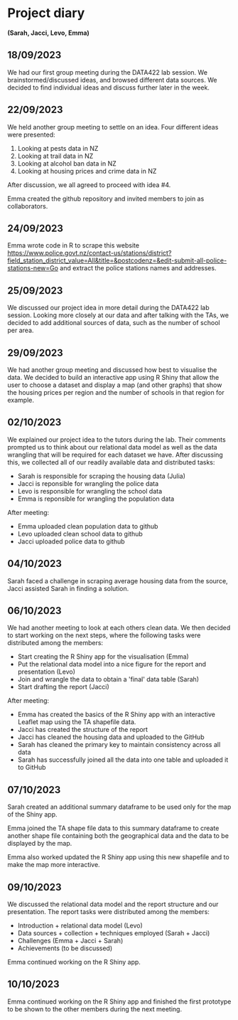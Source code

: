 # Project diary
__(Sarah, Jacci, Levo, Emma)__

## 18/09/2023
We had our first group meeting during the DATA422 lab session. We brainstormed/discussed ideas, and browsed different data sources. We decided to find individual ideas and discuss further later in the week.

## 22/09/2023
We held another group meeting to settle on an idea. Four different ideas were presented: 
1) Looking at pests data in NZ
2) Looking at trail data in NZ
3) Looking at alcohol ban data in NZ
4) Looking at housing prices and crime data in NZ

After discussion, we all agreed to proceed with idea #4.

Emma created the github repository and invited members to join as collaborators.

## 24/09/2023

Emma wrote code in R to scrape this website https://www.police.govt.nz/contact-us/stations/district?field_station_district_value=All&title=&postcodenz=&edit-submit-all-police-stations-new=Go and extract the police stations names and addresses.

## 25/09/2023

We discussed our project idea in more detail during the DATA422 lab session. Looking more closely at our data and after talking with the TAs, we decided to add additional sources of data, such as the number of school per area.

## 29/09/2023

We had another group meeting and discussed how best to visualise the data. We decided to build an interactive app using R Shiny that allow the user to choose a dataset and display a map (and other graphs) that show the housing prices per region and the number of schools in that region for example.

## 02/10/2023

We explained our project idea to the tutors during the lab. Their comments prompted us to think about our relational data model as well as the data wrangling that will be required for each dataset we have. After discussing this, we collected all of our readily available data and distributed tasks:
- Sarah is responsible for scraping the housing data (Julia)
- Jacci is reponsible for wrangling the police data
- Levo is responsible for wrangling the school data
- Emma is reponsible for wrangling the population data

After meeting:
- Emma uploaded clean population data to github
- Levo uploaded clean school data to github
- Jacci uploaded police data to github

## 04/10/2023
Sarah faced a challenge in scraping average housing data from the source, Jacci assisted Sarah in finding a solution.

## 06/10/2023

We had another meeting to look at each others clean data. We then decided to start working on the next steps, where the following tasks were distributed among the members:
- Start creating the R Shiny app for the visualisation (Emma)
- Put the relational data model into a nice figure for the report and presentation (Levo)
- Join and wrangle the data to obtain a 'final' data table (Sarah)
- Start drafting the report (Jacci)

After meeting:
- Emma has created the basics of the R Shiny app with an interactive Leaflet map using the TA shapefile data.
- Jacci has created the structure of the report
- Jacci has cleaned the housing data and uploaded to the GitHub
- Sarah has cleaned the primary key to maintain consistency across all data
- Sarah has successfully joined all the data into one table and uploaded it to GitHub

## 07/10/2023

Sarah created an additional summary dataframe to be used only for the map of the Shiny app.

Emma joined the TA shape file data to this summary dataframe to create another shape file containing both the geographical data and the data to be displayed by the map.

Emma also worked updated the R Shiny app using this new shapefile and to make the map more interactive.

## 09/10/2023

We discussed the relational data model and the report structure and our presentation. The report tasks were distributed among the members:
- Introduction + relational data model (Levo)
- Data sources + collection + techniques employed (Sarah + Jacci)
- Challenges (Emma + Jacci + Sarah)
- Achievements (to be discussed)

Emma continued working on the R Shiny app.

## 10/10/2023

Emma continued working on the R Shiny app and finished the first prototype to be shown to the other members during the next meeting.
